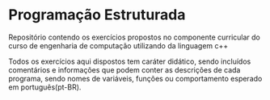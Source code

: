 # Programação Estruturada



Repositório contendo os exercícios propostos no componente curricular do curso de engenharia de computação utilizando da linguagem c++



Todos os exercícios aqui dispostos tem caráter didático, sendo incluídos comentários e informações que podem conter as descrições de cada programa, sendo nomes de variáveis, funções ou comportamento esperado em português(pt-BR).

